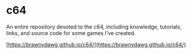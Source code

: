 # c64
An entire repository devoted to the c64, including knowledge, tutorials, links, and source code for some games I've created.

[https://brawnydawg.github.io/c64/](https://brawnydawg.github.io/c64/)
